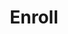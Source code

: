 ---
title: Enroll
permalink: "/enroll/index.html"
tags: enroll
eleventyNavigation:
  key: Enroll
  order: "1"
---